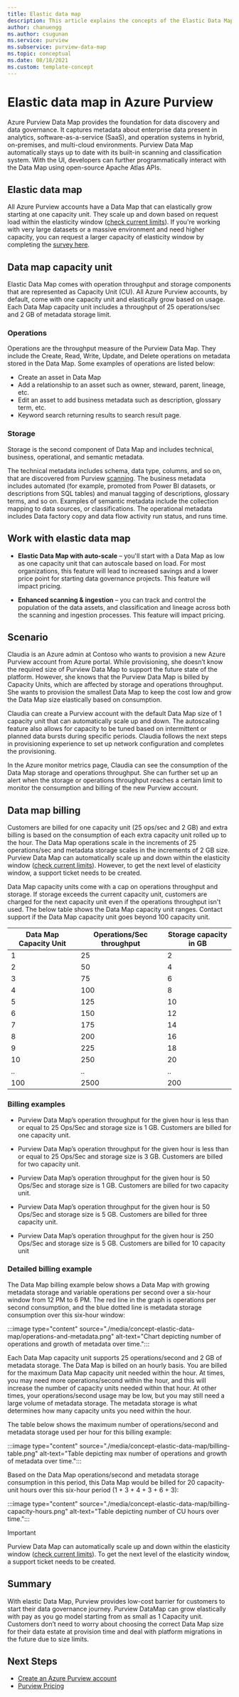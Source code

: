 ```yaml
---
title: Elastic data map
description: This article explains the concepts of the Elastic Data Map in Azure Purview
author: chanuengg
ms.author: csugunan
ms.service: purview
ms.subservice: purview-data-map
ms.topic: conceptual
ms.date: 08/18/2021
ms.custom: template-concept 
---
```


# Elastic data map in Azure Purview

Azure Purview Data Map provides the foundation for data discovery and data governance. It captures metadata about enterprise data present in analytics, software-as-a-service (SaaS), and operation systems in hybrid, on-premises, and multi-cloud environments. Purview Data Map automatically stays up to date with its built-in scanning and classification system. With the UI, developers can further programmatically interact with the Data Map using open-source Apache Atlas APIs.

## Elastic data map

All Azure Purview accounts have a Data Map that can elastically grow starting at one capacity unit. They scale up and down based on request load within the elasticity window ([check current limits](how-to-manage-quotas.md)). If you're working with very large datasets or a massive environment and need higher capacity, you can request a larger capacity of elasticity window by completing the [survey here](https://aka.ms/PurviewProdSurvey).

## Data map capacity unit

Elastic Data Map comes with operation throughput and storage components that are represented as Capacity Unit (CU). All Azure Purview accounts, by default, come with one capacity unit and elastically grow based on usage. Each Data Map capacity unit includes a throughput of 25 operations/sec and 2 GB of metadata storage limit.  

### Operations

Operations are the throughput measure of the Purview Data Map. They include the Create, Read, Write, Update, and Delete operations on metadata stored in the Data Map. Some examples of operations are listed below:

- Create an asset in Data Map
- Add a relationship to an asset such as owner, steward, parent, lineage, etc.
- Edit an asset to add business metadata such as description, glossary term, etc.
- Keyword search returning results to search result page.

### Storage

Storage is the second component of Data Map and includes technical, business, operational, and semantic metadata.

The technical metadata includes schema, data type, columns, and so on, that are discovered from Purview [scanning](concept-scans-and-ingestion.md). The business metadata includes automated (for example, promoted from Power BI datasets, or descriptions from SQL tables) and manual tagging of descriptions, glossary terms, and so on. Examples of semantic metadata include the collection mapping to data sources, or classifications. The operational metadata includes Data factory copy and data flow activity run status, and runs time.

## Work with elastic data map

- **Elastic Data Map with auto-scale** – you'll start with a Data Map as low as one capacity unit that can autoscale based on load. For most organizations, this feature will lead to increased savings and a lower price point for starting data governance projects. This feature will impact pricing.

- **Enhanced scanning & ingestion** – you can track and control the population of the data assets, and classification and lineage across both the scanning and ingestion processes. This feature will impact pricing.

## Scenario

Claudia is an Azure admin at Contoso who wants to provision a new Azure Purview account from Azure portal. While provisioning, she doesn’t know the required size of Purview Data Map to support the future state of the platform. However, she knows that the Purview Data Map is billed by Capacity Units, which are affected by storage and operations throughput. She wants to provision the smallest Data Map to keep the cost low and grow the Data Map size elastically based on consumption.  

Claudia can create a Purview account with the default Data Map size of 1 capacity unit that can automatically scale up and down. The autoscaling feature also allows for capacity to be tuned based on intermittent or planned data bursts during specific periods. Claudia follows the next steps in provisioning experience to set up network configuration and completes the provisioning.  

In the Azure monitor metrics page, Claudia can see the consumption of the Data Map storage and operations throughput. She can further set up an alert when the storage or operations throughput reaches a certain limit to monitor the consumption and billing of the new Purview account.  

## Data map billing

Customers are billed for one capacity unit (25 ops/sec and 2 GB) and extra billing is based on the consumption of each extra capacity unit rolled up to the hour. The Data Map operations scale in the increments of 25 operations/sec and metadata storage scales in the increments of 2 GB size. Purview Data Map can automatically scale up and down within the elasticity window ([check current limits](how-to-manage-quotas.md)). However, to get the next level of elasticity window, a support ticket needs to be created.

Data Map capacity units come with a cap on operations throughput and storage. If storage exceeds the current capacity unit, customers are charged for the next capacity unit even if the operations throughput isn't used. The below table shows the Data Map capacity unit ranges. Contact support if the Data Map capacity unit goes beyond 100 capacity unit.

|Data Map Capacity Unit  |Operations/Sec throughput   |Storage capacity in GB|
|----------|-----------|------------|
|1    |25      |2     |
|2    |50      |4     |
|3    |75      |6     |
|4    |100     |8     |
|5    |125     |10    |
|6    |150     |12   |
|7    |175      |14     |
|8    |200     |16    |
|9    |225      |18    |
|10    |250     |20    |
|..   |..      |..     |
|100    |2500     |200   |

### Billing examples

- Purview Data Map’s operation throughput for the given hour is less than or equal to 25 Ops/Sec and storage size is 1 GB. Customers are billed for one capacity unit.

- Purview Data Map’s operation throughput for the given hour is less than or equal to 25 Ops/Sec and storage size is 3 GB. Customers are billed for two capacity unit.

- Purview Data Map’s operation throughput for the given hour is 50 Ops/Sec and storage size is 1 GB. Customers are billed for two capacity unit.

- Purview Data Map’s operation throughput for the given hour is 50 Ops/Sec and storage size is 5 GB. Customers are billed for three capacity unit.

- Purview Data Map’s operation throughput for the given hour is 250 Ops/Sec and storage size is 5 GB. Customers are billed for 10 capacity unit

### Detailed billing example

The Data Map billing example below shows a Data Map with growing metadata storage and variable operations per second over a six-hour window from 12 PM to 6 PM. The red line in the graph is operations per second consumption, and the blue dotted line is metadata storage consumption over this six-hour window:

:::image type="content" source="./media/concept-elastic-data-map/operations-and-metadata.png" alt-text="Chart depicting number of operations and growth of metadata over time.":::

Each Data Map capacity unit supports 25 operations/second and 2 GB of metadata storage. The Data Map is billed on an hourly basis. You are billed for the maximum Data Map capacity unit needed within the hour. At times, you may need more operations/second within the hour, and this will increase the number of capacity units needed within that hour. At other times, your operations/second usage may be low, but you may still need a large volume of metadata storage. The metadata storage is what determines how many capacity units you need within the hour.

The table below shows the maximum number of operations/second and metadata storage used per hour for this billing example: 

:::image type="content" source="./media/concept-elastic-data-map/billing-table.png" alt-text="Table depicting max number of operations and growth of metadata over time.":::

Based on the Data Map operations/second and metadata storage consumption in this period, this Data Map would be billed for 20 capacity-unit hours over this six-hour period (1 + 3 + 4 + 3 + 6 + 3):

:::image type="content" source="./media/concept-elastic-data-map/billing-capacity-hours.png" alt-text="Table depicting number of CU hours over time.":::

>[!Important]
>Purview Data Map can automatically scale up and down within the elasticity window ([check current limits](how-to-manage-quotas.md)). To get the next level of the elasticity window, a support ticket needs to be created.

## Summary

With elastic Data Map, Purview provides low-cost barrier for customers to start their data governance journey.
Purview DataMap can grow elastically with pay as you go model starting from as small as 1 Capacity unit.
Customers don’t need to worry about choosing the correct Data Map size for their data estate at provision time and deal with platform migrations in the future due to size limits.

## Next Steps

- [Create an Azure Purview account](create-catalog-portal.md)
- [Purview Pricing](https://azure.microsoft.com/pricing/details/azure-purview/)
